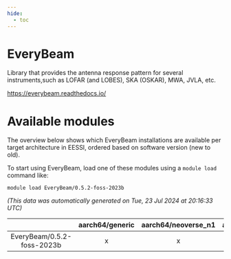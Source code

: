 ```yaml
---
hide:
  - toc
---
```


EveryBeam
=========


Library that provides the antenna response pattern for several instruments,such as LOFAR (and LOBES), SKA (OSKAR), MWA, JVLA, etc.

https://everybeam.readthedocs.io/
# Available modules


The overview below shows which EveryBeam installations are available per target architecture in EESSI, ordered based on software version (new to old).

To start using EveryBeam, load one of these modules using a `module load` command like:

```shell
module load EveryBeam/0.5.2-foss-2023b
```

*(This data was automatically generated on Tue, 23 Jul 2024 at 20:16:33 UTC)*  

| |aarch64/generic|aarch64/neoverse_n1|aarch64/neoverse_v1|x86_64/generic|x86_64/amd/zen2|x86_64/amd/zen3|x86_64/intel/haswell|x86_64/intel/skylake_avx512|
| :---: | :---: | :---: | :---: | :---: | :---: | :---: | :---: | :---: |
|EveryBeam/0.5.2-foss-2023b|x|x|x|x|x|x|x|x|
